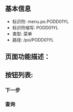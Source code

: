 
## 基本信息

- 标识符: menu.po.PODD01YL
- 标识符缩写: PODD01YL
- 类型: 菜单
- 路径: /po/PODD01YL

## 页面功能描述：





## 按钮列表:


### 下一步



### 查询


